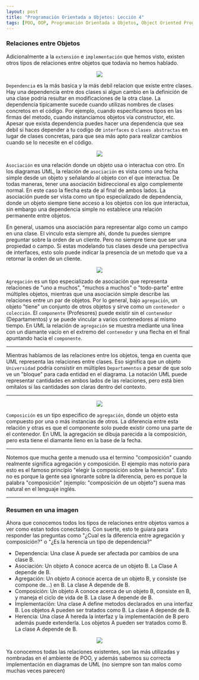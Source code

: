 ```yaml
---
layout: post
title: "Programación Orientada a Objetos: Lección 4"
tags: [POO, OOP, Programación Orientada a Objetos, Object Oriented Programming]
---
```


### Relaciones entre Objetos

Adicionalmente a la `extensión` e `implementación` que hemos visto, existen otros tipos de relaciones
entre objetos que todavía no hemos hablado.

<p align="center">
  <img src="https://user-images.githubusercontent.com/22304957/71447582-ce286280-270e-11ea-8230-4a7bd7366741.png"/>
</p>

`Dependencia` es la más basica y la más debil relacion que existe entre clases.
Hay una dependencia entre dos clases si algun cambio en la definición de una clase podría resultar en modificaciones de la otra clase.
La dependencia tipicamente sucede cuando utilizas nombres de clases concretos en el código.
Por ejemplo, cuando especificamos tipos en las firmas del metodo, cuando instanciamos objetos vía constructor, etc.
Apesar que exista dependencia puedes hacer una dependencia que sea debil si haces depender a tu codigo de `interfaces` o `clases abstractas` en lugar de clases concretas, para que sea más apto para realizar cambios cuando se lo necesite en el código.

<p align="center">
  <img src="https://user-images.githubusercontent.com/22304957/71447580-cd8fcc00-270e-11ea-95f9-dff76fc3dacb.png"/>
</p>

`Asociación` es una relación donde un objeto usa o interactua con otro.
En los diagramas UML, la relación de `asociación` es vista como una fecha simple desde un objeto y
señalando al objeto con el que interactua. De todas maneras, tener una asociación bidireccional es algo complemente normal.
En este caso la flecha esta de al final de ambos lados.
La asociación puede ser vista como un tipo especializado de dependencia,
donde un objeto siempre tiene acceso a los objetos con los que interactua,
sin embargo una dependencia simple no establece una relación permanente entre objetos.

En general, usamos una asociación para representar algo como un campo en una clase.
El vinculo esta siempre ahi, donde tu puedes siempre preguntar sobre la orden de un cliente.
Pero no siempre tiene que ser una propiedad o campo.
Si estas modelando tus clases desde una perspectiva de interfaces,
esto solo puede indicar la presencia de un metodo que va a retornar la orden de un cliente.

<p align="center">
  <img src="https://user-images.githubusercontent.com/22304957/71447579-cd8fcc00-270e-11ea-826d-ab398b610703.png"/>
</p>

`Agregación` es un tipo especializado de asociación que representa
relaciones de "uno a muchos", "muchos a muchos" o "todo-parte"
entre múltiples objetos, mientras que una asociación simple
describe las relaciones entre un par de objetos. Por lo general, bajo
`agregación`, un objeto "tiene" un conjunto de otros objetos y sirve como
un `contenedor o colección`. El `componente` (Profesores) puede existir sin el
`contenedor` (Departamentos) y se puede vincular a varios contenedores al mismo tiempo.
En UML la relación de `agregación` se muestra mediante una línea
con un diamante vacío en el extremo del `contenedor` y una flecha en
el final apuntando hacia el `componente`.

<hr>
<p align="center">

Mientras hablamos de las relaciones entre los objetos,
tenga en cuenta que UML representa las relaciones entre clases. Eso
significa que un objeto `Universidad` podría consistir en múltiples
`Departamentos` a pesar de que solo ve un "bloque" para
cada entidad en el diagrama. La notación UML puede representar
cantidades en ambos lados de las relaciones, pero está bien
omítalos si las cantidades son claras dentro del contexto.

</p>
<hr>

<p align="center">
  <img src="https://user-images.githubusercontent.com/22304957/71447593-0b8cf000-270f-11ea-9cf4-266676bf61e3.png"/>
</p>

`Composición` es un tipo especifico de `agregación`, donde un objeto esta compuesto por una o más instancias de otros.
La diferencia entre esta relación y otras es que el componente solo puede existir como una parte de el contenedor. En UML la agregación se dibuja parecida a la composición, pero esta tiene el diamante lleno en la base de la fecha.

<hr>
<p align="center">

Notemos que mucha gente a menudo usa el termino "composición" cuando realmente significa agregación y composición.
El ejemplo mas notorio para esto es el famoso principio "elegir la composición sobre la herencia". Esto no es porque la gente sea ignorante sobre la diferencia,
pero es porque la palabra "composición" (ejemplo: "composición de un objeto") suena mas natural en el lenguaje inglés.

</p>
<hr>

### Resumen en una imagen

Ahora que conocemos todos los tipos de relaciones entre objetos vamos a ver como estan todos conectados. Con suerte, esto te guiara para responder las preguntas como "¿Cual es la diferencia entre agregación y composición?" o "¿Es la herencia un tipo de dependencia?"

- Dependencia: Una clase A puede ser afectada por cambios de una clase B.
- Asociación: Un objeto A conoce acerca de un objeto B. La Clase A depende de B.
- Agregación: Un objeto A conoce acerca de un objeto B, y consiste (se compone de...) en B. La clase A depende de B.
- Composición: Un objeto A conoce acerca de un objeto B, consiste en B, y maneja el ciclo de vida de B. La clase A depende de B.
- Implementación: Una clase A define metodos declarados en una interfaz B. Los objetos A pueden ser tratados como B. La clase A depende de B.
- Herencia: Una clase A hereda la interfaz y la implementación de B pero además puede extenderla. Los objetos A pueden ser tratados como B. La clase A depende de B.

<p align="center">
  <img src="https://user-images.githubusercontent.com/22304957/71447578-cd8fcc00-270e-11ea-9383-efb735968892.png"/>
</p>

Ya conocemos todas las relaciones existentes, son las más utilizadas y nombradas en el ambiente de POO, y además sabemos su correcta implementación en diagramas de UML (no siempre son tan malos como muchas veces parecen)
